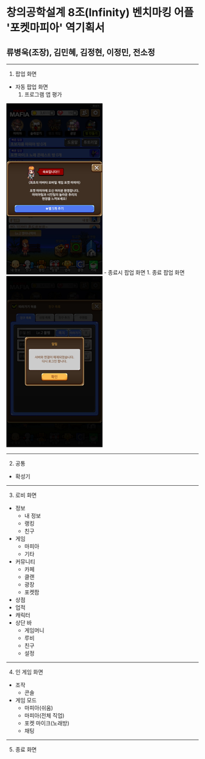 # 창의공학설계 8조(Infinity) 벤치마킹 어플 '포켓마피아' 역기획서

## 류병욱(조장), 김민혜, 김정현, 이정민, 전소정
---

1. 팝업 화면
  - 자동 팝업 화면
    1.  프로그램 앱 평가
<img src="https://github.com/ByungOok/Infinity/blob/master/benchmarking_capture/1.%20pop%20up/%EC%95%B1%20%ED%8F%89%EA%B0%80.jpg" width="50%" height="30%">
  - 종료시 팝업 화면
    1.  종료 팝업 화면
<img src="https://github.com/ByungOok/Infinity/blob/master/benchmarking_capture/1.%20pop%20up/%EC%84%9C%EB%B2%84%20%EC%97%B0%EA%B2%B0%20%ED%95%B4%EC%A0%9C.jpg" width="50%" height="30%">

---
2. 공통
  - 확성기
---
3. 로비 화면
  - 정보
    - 내 정보
    - 랭킹
    - 친구
  - 게임
    - 마피아
    - 기타
  - 커뮤니티
    - 카페
    - 클랜
    - 광장
    - 포켓팜
  - 상점
  - 업적
  - 캐릭터
  - 상단 바
    - 게임머니
    - 루비
    - 친구
    - 설정
---
4. 인 게임 화면
  - 조작
    - 콘솔
  - 게임 모드
    - 마피아(쉬움)
    - 마피아(전체 직업)
    - 포켓 마이크(노래방)
    - 채팅
---
5.  종료 화면
